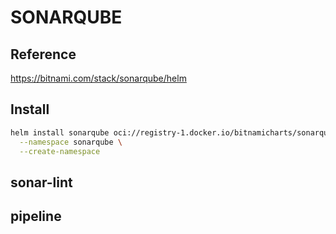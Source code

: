 # SONARQUBE

## Reference
https://bitnami.com/stack/sonarqube/helm

## Install
```bash
helm install sonarqube oci://registry-1.docker.io/bitnamicharts/sonarqube \
  --namespace sonarqube \
  --create-namespace
```

## sonar-lint

## pipeline